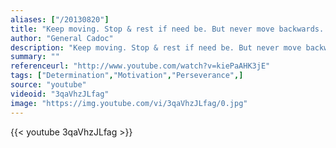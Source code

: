 ```yaml
---
aliases: ["/20130820"]
title: "Keep moving. Stop & rest if need be. But never move backwards. You can't change the past, all you can do is learn from it. Learn from your mistakes & come back next time stronger. So make a goal. Dig deep run, jump, swim, & fly into that uncertain but brilliant future. Take a chance, & go right."
author: "General Cadoc"
description: "Keep moving. Stop & rest if need be. But never move backwards. You can't change the past, all you can do is learn from it. Learn from your mistakes & come back next time stronger. So make a goal. Dig deep run, jump, swim, & fly into that uncertain but brilliant future. Take a chance, & go right. - General Cadoc quotes from GetInspired365.com"
summary: ""
referenceurl: "http://www.youtube.com/watch?v=kiePaAHK3jE"
tags: ["Determination","Motivation","Perseverance",]
source: "youtube"
videoid: "3qaVhzJLfag"
image: "https://img.youtube.com/vi/3qaVhzJLfag/0.jpg"
---
```


{{< youtube 3qaVhzJLfag >}}
